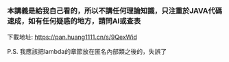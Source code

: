 ### 本講義是給我自己看的，所以不講任何理論知識，只注重於JAVA代碼速成，如有任何疑惑的地方，請問AI或查表
下載地址:
https://pan.huang1111.cn/s/9QexWid

P.S. 我應該把lambda的章節放在匿名內部類之後的，失誤了

